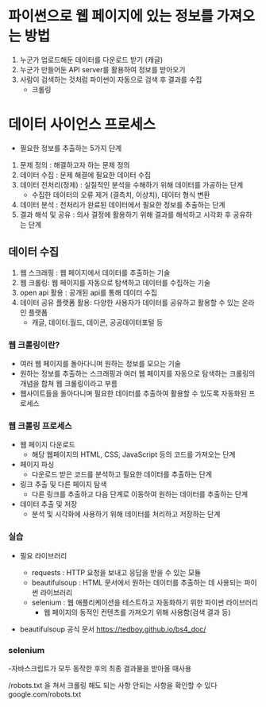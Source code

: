 # 파이썬으로 웹 페이지에 있는 정보를 가져오는 방법
1. 누군가 업로드해둔 데이터를 다운로드 받기 (캐글)
2. 누군가 만들어둔 API server를 활용하여 정보를 받아오기
3. 사람이 검색하는 것처럼 파이썬이 자동으로 검색 후 결과를 수집
    - 크롤링

# 데이터 사이언스 프로세스
- 필요한 정보를 추출하는 5가지 단계
1. 문제 정의 : 해결하고자 하는 문제 정의
2. 데이터 수집 : 문제 해결에 필요한 데이터 수집
3. 데이터 전처리(정제) : 실질적인 분석을 수해하기 위해 데이터를 가공하는 단계
    - 수집한 데이터의 오류 제거 (결측치, 이상치), 데이터 형식 변환 
4. 데이터 분석 : 전처리가 완료된 데이터에서 필요한 정보를 추출하는 단계
5. 결과 해석 및 공유 : 의사 결정에 활용하기 위해 결과를 해석하고 시각화 후 공유하는 단계


## 데이터 수집
1. 웹 스크래핑 : 웹 페이지에서 데이터를 추출하는 기술
2. 웹 크롤링: 웹 페이지를 자동으로 탐색하고 데이터를 수집하는 기술
3. open api 활용 : 공개된 api를 통해 데이터 수집
4. 데이터 공유 플랫폼 활용: 다양한 사용자가 데이터를 공유하고 활용할 수 있는 온라인 플랫폼
    - 캐글, 데이터.월드, 데이콘, 공공데이터포털 등

### 웹 크롤링이란?
- 여러 웹 페이지를 돌아다니며 원하는 정보를 모으는 기술
- 원하는 정보를 추출하는 스크래핑과 여러 웹 페이지를 자동으로 탐색하는 크롤링의 개념을 합쳐 웹 크롤링이라고 부름
- 웹사이트들을 돌아다니며 필요한 데이터를 추출하여 활용할 수 있도록 자동화된 프로세스

### 웹 크롤링 프로세스
- 웹 페이지 다운로드
    - 해당 웹페이지의 HTML, CSS, JavaScript 등의 코드를 가져오는 단계
- 페이지 파싱
    - 다운로드 받은 코드를 분석하고 필요한 데이터를 추출하는 단계
- 링크 추출 및 다른 페이지 탐색
    - 다른 링크를 추출하고 다음 단계로 이동하여 원하는 데이터를 추출하는 단계
- 데이터 추출 및 저장
    - 분석 및 시각화에 사용하기 위해 데이터를 처리하고 저장하는 단계


### 실습
- 필요 라이브러리
    - requests : HTTP 요청을 보내고 응답을 받을 수 있는 모듈
    - beautifulsoup : HTML 문서에서 원하는 데이터를 추출하는 데 사용되는 파이썬 라이브러리
    - selenium : 웹 애플리케이션을 테스트하고 자동화하기 위한 파이썬 라이브러리
        - 웹 페이지의 동적인 컨텐츠를 가져오기 위해 사용함(검색 결과 등)


- beautifulsoup 공식 문서
https://tedboy.github.io/bs4_doc/


### selenium 
-자바스크립트가 모두 동작한 후의 최종 결과물을 받아올 때사용

/robots.txt
을 쳐서 크롤링 해도 되는 사항 안되는 사항을 확인할 수 있다
google.com/robots.txt